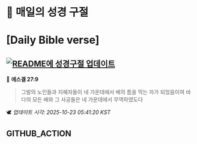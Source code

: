 # 🙏 매일의 성경 구절
# [Daily Bible verse]
## [![README에 성경구절 업데이트](https://github.com/DONGSUKA/first_test/actions/workflows/update-readme-bible.yml/badge.svg)](https://github.com/DONGSUKA/first_test/actions/workflows/update-readme-bible.yml)
<!-- START_BIBLE_VERSE -->
📖 **에스겔 27:9**
> 그발의 노인들과 지혜자들이 네 가운데에서 배의 틈을 막는 자가 되었음이여 바다의 모든 배와 그 사공들은 네 가운데에서 무역하였도다

🕊️ _업데이트 시각: 2025-10-23 05:41:20 KST_
  <!-- END_BIBLE_VERSE -->
## GITHUB_ACTION
